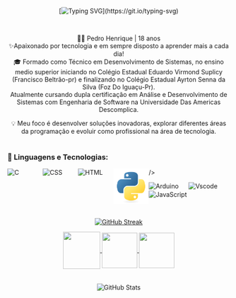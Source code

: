 <div align="center">

[![Typing SVG](https://readme-typing-svg.herokuapp.com?font=poppins&weight=1500&size=24&letterSpacing=5px&pause=1500&color=8A2BE2&width=435&lines=Bem+Vindo+ao+meu+GitHub!)](https://git.io/typing-svg)

<br>


👨‍💻 Pedro Henrique | 18 anos <br>
✨Apaixonado por tecnologia e em sempre disposto a aprender mais a cada dia!<br>
🎓 Formado como Técnico em Desenvolvimento de Sistemas, no ensino medio superior iniciando no Colégio Estadual Eduardo Virmond Suplicy (Francisco Beltrão-pr) e finalizando no Colégio Estadual Ayrton Senna da Silva (Foz Do Iguaçu-Pr).<br>
Atualmente cursando dupla certificação em Análise e Desenvolvimento de Sistemas com Engenharia de Software na Universidade Das Americas Descomplica.

💡 Meu foco é desenvolver soluções inovadoras, explorar diferentes áreas da programação e evoluir como profissional na área de tecnologia.
<br>
<br> 
  
</div>


  ### 🤖 Linguagens e Tecnologias:

<img 
    align="left" 
    alt="C"
    width="80px" 
    src="https://cdn.jsdelivr.net/gh/devicons/devicon@latest/icons/c/c-original.svg" 
/>

<img 
  align="left" 
  alt="CSS"
  width="80" 
  src="https://github.com/user-attachments/assets/9e952d8b-7a5d-499b-a22e-6851cdbcb53e" 
/>


<img 
  align="left"  
  alt="HTML" 
  width="80" 
  src="https://github.com/user-attachments/assets/f8ae8891-c383-4840-bec9-c2b1ec4c213a" 
/>

<img 
  align="left" 
  alt="Python" 
  width="80" 
  src="https://raw.githubusercontent.com/devicons/devicon/master/icons/python/python-original.svg">
/>


<img 
    align="left"
    alt="Arduino" 
    title="Arduino"
    width="80px" 
    style="padding-right: 10px;" 
    src="https://cdn.jsdelivr.net/gh/devicons/devicon@latest/icons/arduino/arduino-original.svg" 
/>

<img 
    align="left" 
    alt="Vscode"
    title="Vscode" 
    width="80px" 
    style="padding-right: 10px;" 
    src="https://cdn.jsdelivr.net/gh/devicons/devicon@latest/icons/vscode/vscode-original.svg" 
/>

<img 
    align="center" 
    alt="JavaScript" 
    title="JavaScript"
    width="80px" 
    style="padding-right: 10px;" 
    src="https://cdn.jsdelivr.net/gh/devicons/devicon@latest/icons/javascript/javascript-original.svg" 
/>

<br>

<div align="center">
  
[![GitHub Streak](https://github-readme-streak-stats.herokuapp.com?user=PedroKleinhans&theme=midnight-purple&locale=pt_BR&date_format=n%2Fj%5B%2FY%5D)](https://git.io/streak-stats)

</div>

<div align="center"> 
<a href="https://instagram.com/pedrohfkleinhans" target="_blank">
<img align="center" height="84" width="84" src="https://github.com/carolbarbosa101/carolbarbosa101/assets/44561610/88a3dd4d-f85e-4141-af09-a2667d81df5b">
</a>


<a href="mailto:cmp.1a.pedrokleinhans@gmail.com">
<img align="center"  height="80" width="80" src="https://github.com/carolbarbosa101/carolbarbosa101/assets/44561610/2856fdde-3200-4398-8290-a0e45d3a35a0">
</a>


<a  href="https://www.linkedin.com/in/pedro-kleinhans-4a765b265" target=_blank>
<img align="center"  height="80" width="80" src="https://github.com/carolbarbosa101/carolbarbosa101/assets/44561610/bc26a6f8-f0d3-4f15-82e1-55680c48f269">
</a>

</div>

<div align="center" >
   
<br>

<img 
      align="center" 
      alt="GitHub Stats" 
      height="200" 
      src="https://github-readme-stats.vercel.app/api/top-langs/?username=PedroKleinhans&theme=gotham&layout=compact&custom_title=Tecnologias&langs_count=9" 
  />


</div>
